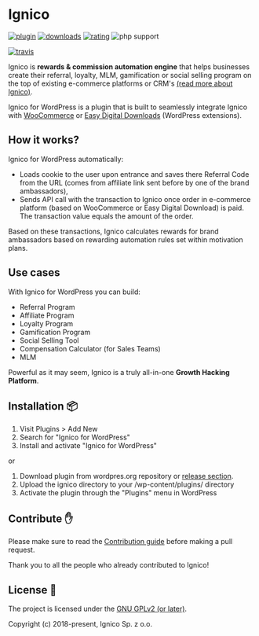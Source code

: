 # Ignico

[![plugin](https://img.shields.io/wordpress/plugin/v/ignico.svg)](https://wordpress.org/plugins/ignico/) [![downloads](https://img.shields.io/wordpress/plugin/dt/ignico.svg)](https://wordpress.org/plugins/ignico/advanced/) [![rating](https://img.shields.io/wordpress/plugin/r/ignico.svg)](https://wordpress.org/support/plugin/ignico/reviews/) ![php support](https://img.shields.io/badge/php%20support-5.6%2C%207.0%2C%207.1%2C%207.2-8892BF.svg)

[![travis](https://img.shields.io/travis/ignicoapp/ignico-wordpress.svg)](https://travis-ci.org/ignicoapp/ignico-wordpress/)

Ignico is **rewards & commission automation engine** that helps businesses create their referral, loyalty, MLM, gamification or social selling program on the top of existing e-commerce platforms or CRM's [(read more about Ignico)](http://igni.co/).

Ignico for WordPress is a plugin that is built to seamlessly integrate Ignico with [WooCommerce](https://woocommerce.com/) or [Easy Digital Downloads](https://easydigitaldownloads.com/) (WordPress extensions).

## How it works?

Ignico for WordPress automatically:

* Loads cookie to the user upon entrance and saves there Referral Code from the URL (comes from affiliate link sent before by one of the brand ambassadors),
* Sends API call with the transaction to Ignico once order in e-commerce platform (based on WooCommerce or Easy Digital Download) is paid. The transaction value equals the amount of the order.

Based on these transactions, Ignico calculates rewards for brand ambassadors based on rewarding automation rules set within motivation plans.

## Use cases

With Ignico for WordPress you can build:

* Referral Program
* Affiliate Program
* Loyalty Program
* Gamification Program
* Social Selling Tool
* Compensation Calculator (for Sales Teams)
* MLM

Powerful as it may seem, Ignico is a truly all-in-one **Growth Hacking Platform**.

## Installation :package:
1. Visit Plugins > Add New
2. Search for "Ignico for WordPress"
3. Install and activate "Ignico for WordPress"

or

1. Download plugin from wordpres.org repository or [release section](https://github.com/ignicoapp/ignico-wordpress/releases/latest).
2. Upload the ignico directory to your /wp-content/plugins/ directory
3. Activate the plugin through the "Plugins" menu in WordPress

## Contribute :hand:
Please make sure to read the [Contribution guide](https://github.com/ignicoapp/ignico-wordpress/blob/master/CONTRIBUTING.md) before making a pull request.

Thank you to all the people who already contributed to Ignico!

## License :book:
The project is licensed under the [GNU GPLv2 (or later)](https://github.com/ignicoapp/ignico-wordpress/blob/master/LICENSE).

Copyright (c) 2018-present, Ignico Sp. z o.o.
